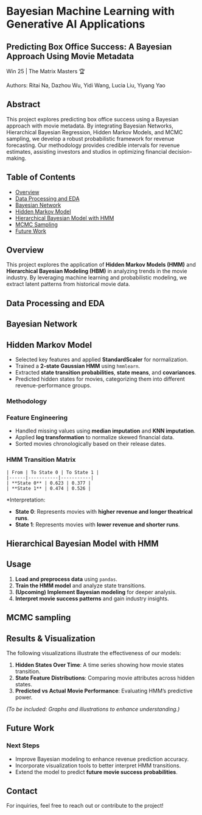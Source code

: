 # Bayesian Machine Learning with Generative AI Applications
## Predicting Box Office Success: A Bayesian Approach Using Movie Metadata
Win 25 | The Matrix Masters 🏆

Authors: Ritai Na, Dazhou Wu, Yidi Wang, Lucia Liu, Yiyang Yao

## **Abstract**
This project explores predicting box office success using a Bayesian approach with movie metadata. 
By integrating Bayesian Networks, Hierarchical Bayesian Regression, Hidden Markov Models, and MCMC sampling, we develop a robust probabilistic framework for revenue forecasting.
Our methodology provides credible intervals for revenue estimates, assisting investors and studios in optimizing financial decision-making.

## Table of Contents
- [Overview](#Overview)
- [Data Processing and EDA](#Data-Processing-and-EDA)
- [Bayesian Network](#Bayesian-Network)
- [Hidden Markov Model](#Hidden-Markov-Model)
- [Hierarchical Bayesian Model with HMM](#Hierarchical-bayesian-model-with-HMM)
- [MCMC Sampling](#MCMC-Sampling)
- [Future Work](#future-work)

## **Overview**
This project explores the application of **Hidden Markov Models (HMM)** and **Hierarchical Bayesian Modeling (HBM)** in analyzing trends in the movie industry. By leveraging machine learning and probabilistic modeling, we extract latent patterns from historical movie data.

## **Data Processing and EDA**

## **Bayesian Network**

## **Hidden Markov Model**
- Selected key features and applied **StandardScaler** for normalization.
- Trained a **2-state Gaussian HMM** using `hmmlearn`.
- Extracted **state transition probabilities**, **state means**, and **covariances**.
- Predicted hidden states for movies, categorizing them into different revenue-performance groups.

### Methodology
### **Feature Engineering**
- Handled missing values using **median imputation** and **KNN imputation**.
- Applied **log transformation** to normalize skewed financial data.
- Sorted movies chronologically based on their release dates.

### **HMM Transition Matrix**
```plaintext
| From | To State 0 | To State 1 |
|------|-----------|-----------|
| **State 0** | 0.623 | 0.377 |
| **State 1** | 0.474 | 0.526 |
```

*Interpretation:
- **State 0**: Represents movies with **higher revenue and longer theatrical runs**.
- **State 1**: Represents movies with **lower revenue and shorter runs**.



## **Hierarchical Bayesian Model with HMM**

## Usage
1. **Load and preprocess data** using `pandas`.
2. **Train the HMM model** and analyze state transitions.
3. **(Upcoming) Implement Bayesian modeling** for deeper analysis.
4. **Interpret movie success patterns** and gain industry insights.


  
## MCMC sampling


## Results & Visualization
The following visualizations illustrate the effectiveness of our models:
1. **Hidden States Over Time**: A time series showing how movie states transition.
2. **State Feature Distributions**: Comparing movie attributes across hidden states.
3. **Predicted vs Actual Movie Performance**: Evaluating HMM’s predictive power.

_(To be included: Graphs and illustrations to enhance understanding.)_

## Future Work
### Next Steps
- Improve Bayesian modeling to enhance revenue prediction accuracy.
- Incorporate visualization tools to better interpret HMM transitions.
- Extend the model to predict **future movie success probabilities**.







## Contact
For inquiries, feel free to reach out or contribute to the project!
